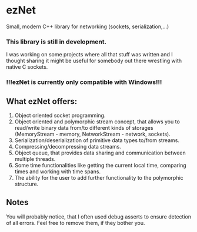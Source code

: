 # ezNet
Small, modern C++ library for networking (sockets, serialization,...)

### This library is still in development.

I was working on some projects where all that stuff was written
and I thought sharing it might be useful for somebody out there wrestling with
native C sockets.

### !!!ezNet is currently only compatible with Windows!!!

## What ezNet offers:

1. Object oriented socket programming.
2. Object oriented and polymorphic stream concept, that allows you to read/write binary data from/to different kinds
of storages (MemoryStream - memory, NetworkStream - network, sockets).
3. Serialization/deserialization of primitive data types to/from streams.
4. Compressing/decompressing data streams.
5. Object queue, that provides data sharing and communication between multiple threads.
6. Some time functionalities like getting the current local time, comparing times and working with time spans.
7. The ability for the user to add further functionality to the polymorphic structure.

## Notes

You will probably notice, that I often used debug asserts to ensure detection of all errors.
Feel free to remove them, if they bother you.
